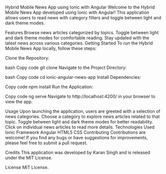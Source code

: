 Hybrid Mobile News App using Ionic with Angular
Welcome to the Hybrid Mobile News App developed using Ionic with Angular! This application allows users to read news with category filters and toggle between light and dark theme modes.

Features
Browse news articles categorized by topics.
Toggle between light and dark theme modes for comfortable reading.
Stay updated with the latest news across various categories.
Getting Started
To run the Hybrid Mobile News App locally, follow these steps:

Clone the Repository:

bash
Copy code
git clone <repository-url>
Navigate to the Project Directory:

bash
Copy code
cd ionic-angular-news-app
Install Dependencies:

Copy code
npm install
Run the Application:

Copy code
ng serve
Navigate to http://localhost:4200/ in your browser to view the app.

Usage
Upon launching the application, users are greeted with a selection of news categories.
Choose a category to explore news articles related to that topic.
Toggle between light and dark theme modes for better readability.
Click on individual news articles to read more details.
Technologies Used
Ionic Framework
Angular
HTML5
CSS
Contributing
Contributions are welcome! If you find any bugs or have suggestions for improvements, please feel free to submit a pull request.

Credits
This application was developed by Karan Singh and is released under the MIT License.

License
MIT License.
